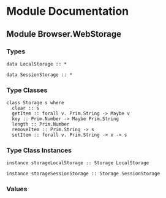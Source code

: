 # Module Documentation

## Module Browser.WebStorage

### Types

    data LocalStorage :: *

    data SessionStorage :: *


### Type Classes

    class Storage s where
      clear :: s
      getItem :: forall v. Prim.String -> Maybe v
      key :: Prim.Number -> Maybe Prim.String
      length :: Prim.Number
      removeItem :: Prim.String -> s
      setItem :: forall v. Prim.String -> v -> s


### Type Class Instances

    instance storageLocalStorage :: Storage LocalStorage

    instance storageSessionStorage :: Storage SessionStorage


### Values



